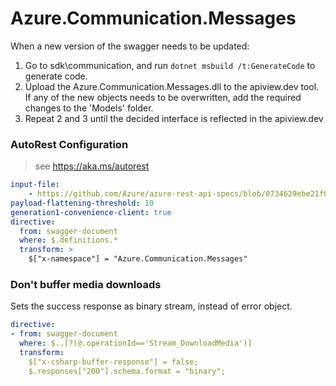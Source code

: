 # Azure.Communication.Messages

When a new version of the swagger needs to be updated:
1. Go to sdk\communication, and run `dotnet msbuild /t:GenerateCode` to generate code.
2. Upload the Azure.Communication.Messages.dll to the apiview.dev tool.
If any of the new objects needs to be overwritten, add the required changes to the 'Models' folder.
3. Repeat 2 and 3 until the decided interface is reflected in the apiview.dev 

### AutoRest Configuration

> see https://aka.ms/autorest
``` yaml
input-file:
    - https://github.com/Azure/azure-rest-api-specs/blob/0734629ebe21f0ff3a46794e71a095deafbae029/specification/communication/data-plane/Messages/preview/2023-08-24-preview/CommunicationServicesMessages.json
payload-flattening-threshold: 10
generation1-convenience-client: true
directive:
  from: swagger-document
  where: $.definitions.*
  transform: >
    $["x-namespace"] = "Azure.Communication.Messages"

```

### Don't buffer media downloads

Sets the success response as binary stream, instead of error object.

``` yaml
directive:
- from: swagger-document
  where: $..[?(@.operationId=='Stream_DownloadMedia')]
  transform:
    $["x-csharp-buffer-response"] = false;
    $.responses["200"].schema.format = "binary";
```
